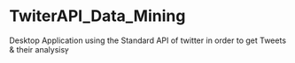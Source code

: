 # TwiterAPI_Data_Mining
Desktop Application using the Standard API of twitter in order to get Tweets &amp; their analysisץ
